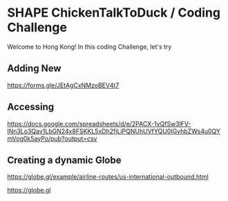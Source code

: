 # SHAPE ChickenTalkToDuck / Coding Challenge

Welcome to Hong Kong! In this coding Challenge, let's try 

## Adding New 
https://forms.gle/JEtAgCxNMzoBEV4t7

## Accessing
https://docs.google.com/spreadsheets/d/e/2PACX-1vQfSw3lFV-lNn3Lo3Qav1LbGN24x8FSKKL5xDh2fjLiPQNUhUVfYQU0IGyhbZWs4u0QYmVog0k5ayPo/pub?output=csv

## Creating a dynamic Globe

https://globe.gl/example/airline-routes/us-international-outbound.html

https://globe.gl

